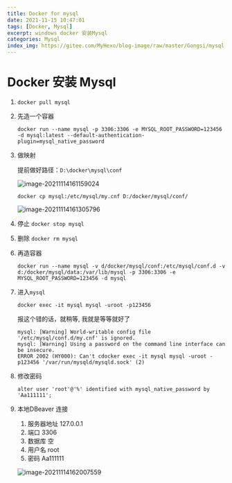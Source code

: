```yaml
---
title: Docker for mysql
date: 2021-11-15 10:47:01
tags: [Docker, Mysql]
excerpt: windows docker 安装Mysql
categories: Mysql
index_img: https://gitee.com/MyHexo/blog-image/raw/master/Gongsi/mysql.jpeg
---
```


# Docker 安装 Mysql

1. `docker pull mysql`

2. 先造一个容器

   `docker run --name mysql -p 3306:3306 -e MYSQL_ROOT_PASSWORD=123456 -d mysql:latest --default-authentication-plugin=mysql_native_password`

3. 做映射

   提前做好路径：`D:\docker\mysql\conf`

   ![image-20211114161159024](https://gitee.com/MyHexo/blog-image/raw/master/Home/20211114161203.png)

   `docker cp mysql:/etc/mysql/my.cnf D:/docker/mysql/conf/`

   ![image-20211114161305796](https://gitee.com/MyHexo/blog-image/raw/master/Home/20211114161307.png)

4. 停止 `docker stop mysql`

5. 删除 `docker rm mysql`

6. 再造容器

   `docker run --name mysql -v d/docker/mysql/conf:/etc/mysql/conf.d -v d:/docker/mysql/data:/var/lib/mysql -p 3306:3306 -e MYSQL_ROOT_PASSWORD=123456 -d mysql`

7. 进入`mysql`

   `docker exec -it mysql mysql -uroot -p123456`

   报这个错的话，就稍等, 我就是等等就好了

   ```
   mysql: [Warning] World-writable config file '/etc/mysql/conf.d/my.cnf' is ignored.
   mysql: [Warning] Using a password on the command line interface can be insecure.
   ERROR 2002 (HY000): Can't cdocker exec -it mysql mysql -uroot -p123456 '/var/run/mysqld/mysqld.sock' (2)
   ```

8. 修改密码

   `alter user 'root'@'%' identified with mysql_native_password by 'Aa111111';`

9. 本地DBeaver 连接

   1. 服务器地址 127.0.0.1
   2. 端口 3306
   3. 数据库 空
   4. 用户名 root
   5. 密码 Aa111111
   
   ![image-20211114162007559](https://gitee.com/MyHexo/blog-image/raw/master/Home/20211114162009.png)
